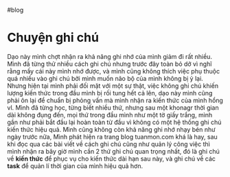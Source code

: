 #blog
# Chuyện ghi chú
Dạo này mình chợt nhận ra khả năng ghi nhớ của mình giảm đi rất nhiều. Mình đã từng thử nhiều cách ghi chú nhưng trước đây toàn bỏ dở vì nghĩ rằng mấy cái này mình nhớ được, và mình cũng không thích việc phụ thuộc quá nhiều vào ghi chú bởi mình muốn não bộ của mình không bị ỷ lại. Nhưng hiện tại mình phải đối mặt với một sự thật, việc không ghi chú khiến lượng kiến thức trong đầu mình bị rối tung hết cả lên, dạo này mình cũng phải ôn lại để chuẩn bị phỏng vấn mà mình nhận ra kiến thức của mình hổng vl. Mình đã từng học, từng biết nhiều thứ, nhưng sau một khonagr thời gian dài không đụng đến, mọi thứ trong đầu mình như một tờ giấy trắng, mình gần như phải bắt đầu lại hoàn toàn từ đầu vì không có một hệ thống ghi chú kiến thức hiệu quả. Mình cũng không còn khả năng ghi nhớ nhạy bén như ngày trước nữa,  Mình phát hiện ra trang blog tuanmon.com khá là hay, sau khi đọc qua các bài viết về cách ghi chú cũng như quản lý công việc thì mình nhận ra bây giờ mình cần 2 thứ ghi chú quan trọng nhất, đó là ghi chú về **kiến thức** để phục vụ cho kiến thức dài hạn sau này, và ghi chú về các **task** để quản lí thời gian của mình hiệu quả hơn. 